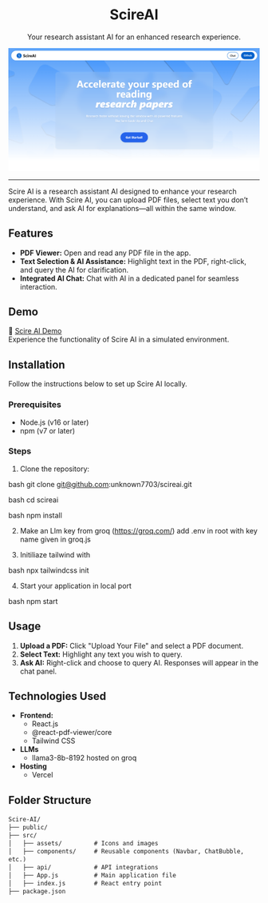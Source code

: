 <h1 align="center">ScireAI</h1>
<p align="center">Your research assistant AI for an enhanced research experience.</p>
<p align="center">
  <img src="titleImage.png" alt="Scire AI Logo" width="600">
</p>

---

Scire AI is a research assistant AI designed to enhance your research experience. With Scire AI, you can upload PDF files, select text you don’t understand, and ask AI for explanations—all within the same window.

## Features

- **PDF Viewer:** Open and read any PDF file in the app.
- **Text Selection & AI Assistance:** Highlight text in the PDF, right-click, and query the AI for clarification.
- **Integrated AI Chat:** Chat with AI in a dedicated panel for seamless interaction.

## Demo

🔗 [Scire AI Demo](https://scireai.vercel.app/)  
Experience the functionality of Scire AI in a simulated environment.

## Installation

Follow the instructions below to set up Scire AI locally.

### Prerequisites

- Node.js (v16 or later)
- npm (v7 or later)

### Steps

1. Clone the repository:
   
bash
   git clone git@github.com:unknown7703/scireai.git

   
bash
   cd scireai

   
bash
   npm install

2. Make an Llm key from groq (https://groq.com/) add .env in root with key name given in groq.js

3. Initiliaze tailwind with
   
bash
   npx tailwindcss init


4. Start your application in local port

   
bash
   npm start




## Usage
1. **Upload a PDF:** Click "Upload Your File" and select a PDF document.
2. **Select Text:** Highlight any text you wish to query.
3. **Ask AI:** Right-click and choose to query AI. Responses will appear in the chat panel.

## Technologies Used

- **Frontend:**
  - React.js
  - @react-pdf-viewer/core
  - Tailwind CSS
- **LLMs**
  - llama3-8b-8192 hosted on groq
- **Hosting**
  - Vercel

## Folder Structure

    Scire-AI/
    ├── public/
    ├── src/
    │   ├── assets/         # Icons and images
    │   ├── components/     # Reusable components (Navbar, ChatBubble, etc.)
    │   ├── api/            # API integrations
    │   ├── App.js          # Main application file
    │   ├── index.js        # React entry point
    ├── package.json